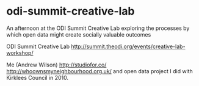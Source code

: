 # odi-summit-creative-lab
An afternoon at the ODI Summit Creative Lab exploring the processes by which open data might create socially valuable outcomes

ODI Summit Creative Lab
http://summit.theodi.org/events/creative-lab-workshop/

Me (Andrew Wilson)
http://studiofor.co/
http://whoownsmyneighbourhood.org.uk/ and open data project I did with Kirklees Council in 2010.



